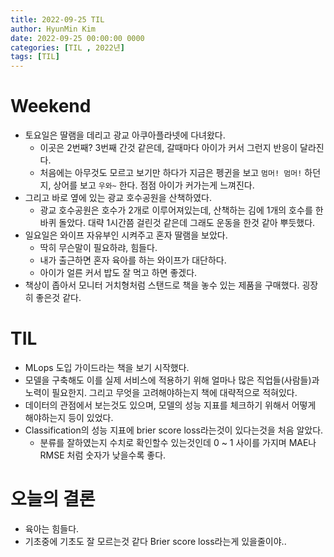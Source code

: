 ```yaml
---
title: 2022-09-25 TIL
author: HyunMin Kim
date: 2022-09-25 00:00:00 0000
categories: [TIL , 2022년]
tags: [TIL]
---
```


# Weekend
- 토요일은 딸램을 데리고 광교 아쿠아플라넷에 다녀왔다.
    - 이곳은 2번째? 3번째 간것 같은데, 갈때마다 아이가 커서 그런지 반응이 달라진다.
    - 처음에는 아무것도 모르고 보기만 하다가 지금은 펭귄을 보고 `멈머! 멈머!` 하던지, 상어를 보고 `우와~` 한다. 점점 아이가 커가는게 느껴진다.
- 그리고 바로 옆에 있는 광교 호수공원을 산책하였다.
    - 광교 호수공원은 호수가 2개로 이루어져있는데, 산책하는 김에 1개의 호수를 한바퀴 돌았다. 대략 1시간쯤 걸린것 같은데 그래도 운동을 한것 같아 뿌듯했다.
- 일요일은 와이프 자유부인 시켜주고 혼자 딸램을 보았다.
    - 딱히 무슨말이 필요하랴, 힘들다.
    - 내가 출근하면 혼자 육아를 하는 와이프가 대단하다.
    - 아이가 얼른 커서 밥도 잘 먹고 하면 좋겠다.
- 책상이 좁아서 모니터 거치형처럼 스탠드로 책을 놓수 있는 제품을 구매했다. 굉장히 좋은것 같다.

# TIL
- MLops 도입 가이드라는 책을 보기 시작했다.
- 모델을 구축해도 이를 실제 서비스에 적용하기 위해 얼마나 많은 직업들(사람들)과 노력이 필요한지. 그리고 무엇을 고려해야하는지 책에 대략적으로 적혀있다.
- 데이터의 관점에서 보는것도 있으며, 모델의 성능 지표를 체크하기 위해서 어떻게 해야하는지 등이 있었다.
- Classification의 성능 지표에 brier score loss라는것이 있다는것을 처음 알았다.
    - 분류를 잘하였는지 수치로 확인할수 있는것인데 0 ~ 1 사이를 가지며 MAE나 RMSE 처럼 숫자가 낮을수록 좋다.

# 오늘의 결론
- 육아는 힘들다.
- 기초중에 기초도 잘 모르는것 같다 Brier score loss라는게 있을줄이야..